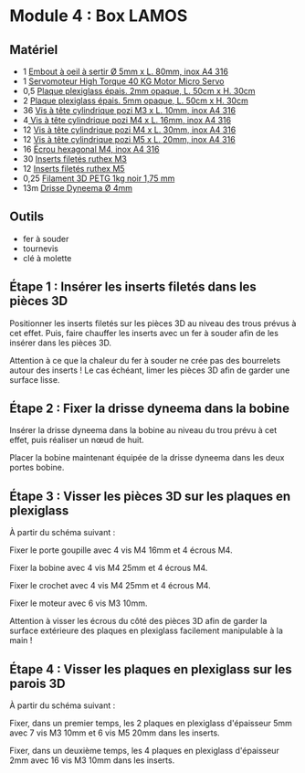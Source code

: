 # Module 4 : Box LAMOS

## Matériel

* 1 [Embout à oeil à sertir Ø 5mm x L. 80mm, inox A4 316](https://www.vis-express.fr/embout-a-sertir-a-oeil-inox-a4/42806-151571-embout-a-a-sertir-a-oeil-inox-a4-diametre-5.html#/21-conditionnement-1_piece)
* 1 [Servomoteur High Torque 40 KG Motor Micro Servo](https://rovmaker.org/product/high-torque-40-kg-motor-micro-servo/)
* 0,5 [Plaque plexiglass épais. 2mm opaque, L. 50cm x H. 30cm ](https://plaqueplastique.fr/product/plaque-plexiglass-noir-xt-2mm/)
* 2 [Plaque plexiglass épais. 5mm opaque, L. 50cm x H. 30cm](https://plaqueplastique.fr/product/plaque-plexiglass-noir-xt-5mm/)
* 36 [Vis à tête cylindrique pozi M3 x L. 10mm, inox A4 316](https://fr.rs-online.com/web/p/vis-a-metaux/0190440)
* 4[ Vis à tête cylindrique pozi M4 x L. 16mm, inox A4 316](https://fr.rs-online.com/web/p/vis-a-metaux/0190513)
* 12 [Vis à tête cylindrique pozi M4 x L. 30mm, inox A4 316](https://fr.rs-online.com/web/p/vis-a-metaux/0189428)
* 12 [Vis à tête cylindrique pozi M5 x L. 20mm, inox A4 316](https://fr.rs-online.com/web/p/vis-a-metaux/0190579)
* 16 [Écrou hexagonal M4, inox A4 316](https://fr.rs-online.com/web/p/ecrous-hexagonaux/0189579?gb=s)
* 30 [Inserts filetés ruthex M3](https://www.ruthex.de/fr/collections/gewindeeinsatze/products/ruthex-gewindeeinsatz-m3-100-stuck-rx-m3x5-7-messing-gewindebuchsen)
* 12 [Inserts filetés ruthex M5](https://www.ruthex.de/fr/collections/gewindeeinsatze/products/ruthex-gewindeeinsatz-m5-50-stuck-rx-m5x9-5-messing-gewindebuchsen)
* 0,25 [Filament 3D PETG 1kg noir 1,75 mm](https://www.grossiste3d.com/petg/795-filament-3d-petg-1-kg-noir-175-mm-3008800007691.html)
* 13m [Drisse Dyneema Ø 4mm](https://www.uship.fr/accastillage-et-greement/cordage/dyneema-et-surgaine/drisse-dyneema-pro-bleu-4-34753.html)

## Outils&#x20;

* fer à souder
* tournevis
* clé à molette

## **Étape 1 : Insérer les inserts filetés dans les pièces 3D**

Positionner les inserts filetés sur les pièces 3D au niveau des trous prévus à cet effet. Puis, faire chauffer les inserts avec un fer à souder afin de les insérer dans les pièces 3D.

Attention à ce que la chaleur du fer à souder ne crée pas des bourrelets autour des inserts ! Le cas échéant, limer les pièces 3D afin de garder une surface lisse.

## **Étape 2 : Fixer** la drisse dyneema **dans la bobine**

Insérer la drisse dyneema dans la bobine au niveau du trou prévu à cet effet, puis réaliser un nœud de huit.

Placer la bobine maintenant équipée de la drisse dyneema dans les deux portes bobine.

## **Étape 3 : Visser les pièces 3D sur les plaques en plexiglass**

À partir du schéma suivant :



Fixer le porte goupille avec 4 vis M4 16mm et 4 écrous M4.&#x20;

Fixer la bobine avec 4 vis M4 25mm et 4 écrous M4.

Fixer le crochet avec 4 vis M4 25mm et 4 écrous M4.

Fixer le moteur avec 6 vis M3 10mm.

Attention à visser les écrous du côté des pièces 3D afin de garder la surface extérieure des plaques en plexiglass facilement manipulable à la main !

## **Étape 4 : Visser les plaques en plexiglass sur les parois 3D**

À partir du schéma suivant :



Fixer, dans un premier temps, les 2 plaques en plexiglass d'épaisseur 5mm avec 7 vis M3 10mm et 6 vis M5 20mm dans les inserts.

Fixer, dans un deuxième temps, les 4 plaques en plexiglass d'épaisseur 2mm avec 16 vis M3 10mm dans les inserts.



